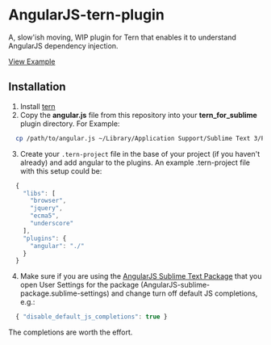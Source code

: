 AngularJS-tern-plugin
=====================

A, slow'ish moving, WIP plugin for Tern that enables it to understand AngularJS dependency injection.

[View Example](http://www.youtube.com/watch?v=kDdkfHWqVU0)

## Installation

1. Install [tern](https://github.com/marijnh/tern_for_sublime)
2. Copy the **angular.js** file from this repository into your **tern_for_sublime** plugin directory. For Example:

  ```bash
    cp /path/to/angular.js ~/Library/Application Support/Sublime Text 3/Packages/tern_for_sublime/node_modules/tern/plugin
  ```
3. Create your `.tern-project` file in the base of your project (if you haven't already) and add angular to the plugins. An example .tern-project file with this setup could be:

  ```js
    {
      "libs": [
        "browser",
        "jquery",
        "ecma5",
        "underscore"
      ],
      "plugins": {
        "angular": "./"
      }
    }
  ```
4. Make sure if you are using the [AngularJS Sublime Text Package](https://github.com/angular-ui/AngularJS-sublime-package) that you open User Settings for the package (AngularJS-sublime-package.sublime-settings) and change turn off default JS completions, e.g.:

  ```js
    { "disable_default_js_completions": true }
  ```

The completions are worth the effort.
